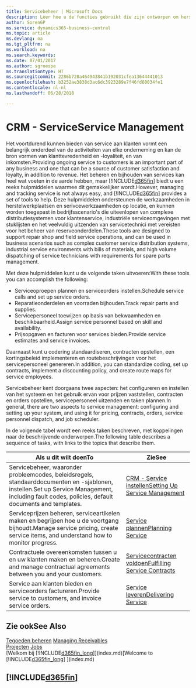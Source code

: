 ```yaml
---
title: Servicebeheer | Microsoft Docs
description: Leer hoe u de functies gebruikt die zijn ontworpen om herstelwerkplaats- en serivcewerkzaamheden te ondersteunen.
author: SorenGP
ms.service: dynamics365-business-central
ms.topic: article
ms.devlang: na
ms.tgt_pltfrm: na
ms.workload: na
ms.search.keywords: 
ms.date: 07/01/2017
ms.author: sgroespe
ms.translationtype: HT
ms.sourcegitcommit: 2286b728a464943841b192031cfea13644441013
ms.openlocfilehash: b3252ae3838d3ac6dc3923289e7f46fd60034fe1
ms.contentlocale: nl-nl
ms.lasthandoff: 06/28/2018

---
```

# <a name="service-management"></a><span data-ttu-id="c780b-103">CRM - Service</span><span class="sxs-lookup"><span data-stu-id="c780b-103">Service Management</span></span>
<span data-ttu-id="c780b-104">Het voortdurend kunnen bieden van service aan klanten vormt een belangrijk onderdeel van de activiteiten van elke onderneming en kan de bron vormen van klanttevredenheid en -loyaliteit, en van inkomsten.</span><span class="sxs-lookup"><span data-stu-id="c780b-104">Providing ongoing service to customers is an important part of any business and one that can be a source of customer satisfaction and loyalty, in addition to revenue.</span></span> <span data-ttu-id="c780b-105">Het beheren en bijhouden van services kan heel wat voeten in de aarde hebben, maar [!INCLUDE[d365fin](includes/d365fin_md.md)] biedt u een reeks hulpmiddelen waarmee dit gemakkelijker wordt.</span><span class="sxs-lookup"><span data-stu-id="c780b-105">However, managing and tracking service is not always easy, and [!INCLUDE[d365fin](includes/d365fin_md.md)] provides a set of tools to help.</span></span> <span data-ttu-id="c780b-106">Deze hulpmiddelen ondersteunen de werkzaamheden in herstelwerkplaatsen en serivcewerkzaamheden op locatie, en kunnen worden toegepast in bedrijfsscenario's die uiteenlopen van complexe distributiesystemen voor klantenservice, industriële serviceomgevingen met stuklijsten en het veelvuldig uitzenden van servicetechnici met vereisten voor het beheer van reserveonderdelen.</span><span class="sxs-lookup"><span data-stu-id="c780b-106">These tools are designed to support repair shop and field service operations, and can be used in business scenarios such as complex customer service distribution systems, industrial service environments with bills of materials, and high volume dispatching of service technicians with requirements for spare parts management.</span></span>  

 <span data-ttu-id="c780b-107">Met deze hulpmiddelen kunt u de volgende taken uitvoeren:</span><span class="sxs-lookup"><span data-stu-id="c780b-107">With these tools you can accomplish the following:</span></span>  

* <span data-ttu-id="c780b-108">Serviceoproepen plannen en serviceorders instellen.</span><span class="sxs-lookup"><span data-stu-id="c780b-108">Schedule service calls and set up service orders.</span></span>  
* <span data-ttu-id="c780b-109">Reparatieonderdelen en voorraden bijhouden.</span><span class="sxs-lookup"><span data-stu-id="c780b-109">Track repair parts and supplies.</span></span>  
* <span data-ttu-id="c780b-110">Servicepersoneel toewijzen op basis van bekwaamheden en beschikbaarheid.</span><span class="sxs-lookup"><span data-stu-id="c780b-110">Assign service personnel based on skill and availability.</span></span>  
* <span data-ttu-id="c780b-111">Prijsopgaven en facturen voor services bieden.</span><span class="sxs-lookup"><span data-stu-id="c780b-111">Provide service estimates and service invoices.</span></span>  

<span data-ttu-id="c780b-112">Daarnaast kunt u codering standaardiseren, contracten opstellen, een kortingsbeleid implementeren en routebeschrijvingen voor het servicepersoneel genereren.</span><span class="sxs-lookup"><span data-stu-id="c780b-112">In addition, you can standardize coding, set up contracts, implement a discounting policy, and create route maps for service employees.</span></span>  

<span data-ttu-id="c780b-113">Servicebeheer kent doorgaans twee aspecten: het configureren en instellen van het systeem en het gebruik ervan voor prijzen vaststellen, contracten en orders opstellen, servicepersoneel uitzenden en taken plannen.</span><span class="sxs-lookup"><span data-stu-id="c780b-113">In general, there are two aspects to service management: configuring and setting up your system, and using it for pricing, contracts, orders, service personnel dispatch, and job scheduler.</span></span>  

<span data-ttu-id="c780b-114">In de volgende tabel wordt een reeks taken beschreven, met koppelingen naar de beschrijvende onderwerpen.</span><span class="sxs-lookup"><span data-stu-id="c780b-114">The following table describes a sequence of tasks, with links to the topics that describe them.</span></span>   

|<span data-ttu-id="c780b-115">**Als u dit wilt doen**</span><span class="sxs-lookup"><span data-stu-id="c780b-115">**To**</span></span>|<span data-ttu-id="c780b-116">**Zie**</span><span class="sxs-lookup"><span data-stu-id="c780b-116">**See**</span></span>|  
|------------|-------------|  
|<span data-ttu-id="c780b-117">Servicebeheer, waaronder probleemcodes, beleidsregels, standaarddocumenten en -sjablonen, instellen.</span><span class="sxs-lookup"><span data-stu-id="c780b-117">Set up Service Management, including fault codes, policies, default documents and templates.</span></span>|[<span data-ttu-id="c780b-118">CRM - Service instellen</span><span class="sxs-lookup"><span data-stu-id="c780b-118">Setting Up Service Management</span></span>](service-setup-service.md)|  
|<span data-ttu-id="c780b-119">Serviceprijzen beheren, serviceartikelen maken en begrijpen hoe u de voortgang bijhoudt.</span><span class="sxs-lookup"><span data-stu-id="c780b-119">Manage service pricing, create service items, and understand how to monitor progress.</span></span>|[<span data-ttu-id="c780b-120">Service plannen</span><span class="sxs-lookup"><span data-stu-id="c780b-120">Planning Service</span></span>](service-plan-service.md)|  
|<span data-ttu-id="c780b-121">Contractuele overeenkomsten tussen u en uw klanten maken en beheren.</span><span class="sxs-lookup"><span data-stu-id="c780b-121">Create and manage contractual agreements between you and your customers.</span></span>|[<span data-ttu-id="c780b-122">Servicecontracten voldoen</span><span class="sxs-lookup"><span data-stu-id="c780b-122">Fulfilling Service Contracts</span></span>](service-fulfill-service-contracts.md)|  
|<span data-ttu-id="c780b-123">Service aan klanten bieden en serviceorders factureren.</span><span class="sxs-lookup"><span data-stu-id="c780b-123">Provide service to customers, and invoice service orders.</span></span>|[<span data-ttu-id="c780b-124">Service leveren</span><span class="sxs-lookup"><span data-stu-id="c780b-124">Delivering Service</span></span>](service-deliver-service.md)|  

## <a name="see-also"></a><span data-ttu-id="c780b-125">Zie ook</span><span class="sxs-lookup"><span data-stu-id="c780b-125">See Also</span></span>  
<span data-ttu-id="c780b-126">[Tegoeden beheren](receivables-manage-receivables.md) </span><span class="sxs-lookup"><span data-stu-id="c780b-126">[Managing Receivables](receivables-manage-receivables.md) </span></span>  
<span data-ttu-id="c780b-127">[Projecten](projects-how-create-jobs.md) </span><span class="sxs-lookup"><span data-stu-id="c780b-127">[Jobs](projects-how-create-jobs.md) </span></span>  
<span data-ttu-id="c780b-128">[Welkom bij [!INCLUDE[d365fin_long](includes/d365fin_long_md.md)]](index.md)</span><span class="sxs-lookup"><span data-stu-id="c780b-128">[Welcome to [!INCLUDE[d365fin_long](includes/d365fin_long_md.md)] ](index.md)</span></span>

## [!INCLUDE[d365fin](includes/free_trial_md.md)]  
 

